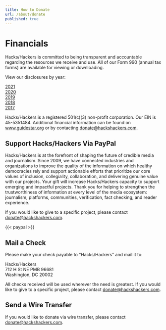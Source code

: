 ```yaml
---
title: How to Donate
url: /about/donate
published: true
---
```


# Financials

Hacks/Hackers is committed to being transparent and accountable regarding the resources we receive and use. All of our Form 990 (annual tax forms) are available for viewing or downloading.

View our disclosures by year:

[2021](https://www.hackshackers.com/content-images/about/Hacks_Hackers_2021_990.pdf)  
[2020](https://www.hackshackers.com/content-images/about/Hacks_Hackers_2020_990.pdf)  
[2019](https://www.hackshackers.com/content-images/about/Hacks_Hackers_2019_990.pdf)  
[2018](https://www.hackshackers.com/content-images/about/Hacks_Hackers_2018_990.pdf)  
[2017](https://www.hackshackers.com/content-images/about/Hacks_Hackers_2017_990.pdf) 

Hacks/Hackers is a registered 501(c)(3) non-profit corporation. Our EIN is 45-5351484. Additional financial information can be found on www.guidestar.org or by contacting [donate@hackshackers.com](mailto:donate@hackshackers.com).

## Support Hacks/Hackers Via PayPal

Hacks/Hackers is at the forefront of shaping the future of credible media and journalism. Since 2009, we have connected industries and organizations to improve the quality of the information on which healthy democracies rely and support actionable efforts that prioritize our core values of inclusion, collegiality, collaboration, and delivering genuine value with our projects. Your gift will increase Hacks/Hackers capacity to support emerging and impactful projects. Thank you for helping to strengthen the trustworthiness of information at every level of the media ecosystem: journalism, platforms, communities, verification, fact checking, and reader experience. 

If you would like to give to a specific project, please contact [donate@hackshackers.com](mailto:donate@hackshackers.com).

{{< paypal >}}

## Mail a Check

Please make your check payable to “Hacks/Hackers” and mail it to:

Hacks/Hackers  
712 H St NE PMB 96681  
Washington, DC 20002  

All checks received will be used wherever the need is greatest. If you would like to give to a specific project, please contact [donate@hackshackers.com](mailto:donate@hackshackers.com).

## Send a Wire Transfer

If you would like to donate via wire transfer, please contact [donate@hackshackers.com](mailto:donate@hackshackers.com).
